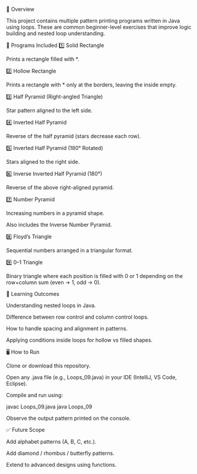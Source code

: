 📌 Overview

This project contains multiple pattern printing programs written in Java using loops.
These are common beginner-level exercises that improve logic building and nested loop understanding.

🚀 Programs Included
1️⃣ Solid Rectangle

Prints a rectangle filled with *.

2️⃣ Hollow Rectangle

Prints a rectangle with * only at the borders, leaving the inside empty.

3️⃣ Half Pyramid (Right-angled Triangle)

Star pattern aligned to the left side.

4️⃣ Inverted Half Pyramid

Reverse of the half pyramid (stars decrease each row).

5️⃣ Inverted Half Pyramid (180° Rotated)

Stars aligned to the right side.

6️⃣ Inverse Inverted Half Pyramid (180°)

Reverse of the above right-aligned pyramid.

7️⃣ Number Pyramid

Increasing numbers in a pyramid shape.

Also includes the Inverse Number Pyramid.

8️⃣ Floyd’s Triangle

Sequential numbers arranged in a triangular format.

9️⃣ 0–1 Triangle

Binary triangle where each position is filled with 0 or 1 depending on the row+column sum (even → 1, odd → 0).

🎯 Learning Outcomes

Understanding nested loops in Java.

Difference between row control and column control loops.

How to handle spacing and alignment in patterns.

Applying conditions inside loops for hollow vs filled shapes.

🖥️ How to Run

Clone or download this repository.

Open any .java file (e.g., Loops_09.java) in your IDE (IntelliJ, VS Code, Eclipse).

Compile and run using:

javac Loops_09.java
java Loops_09


Observe the output pattern printed on the console.

✅ Future Scope

Add alphabet patterns (A, B, C, etc.).

Add diamond / rhombus / butterfly patterns.

Extend to advanced designs using functions.
